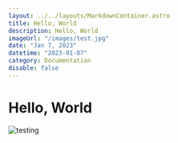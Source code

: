 ```yaml
---
layout: ../../layouts/MarkdownContainer.astro
title: Hello, World
description: Hello, World
imageUrl: "/images/test.jpg"
date: "Jan 7, 2023"
datetime: "2023-01-07"
category: Documentation
disable: false
---
```


# Hello, World

![testing](/images/test.jpg)

